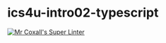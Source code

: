 # ics4u-intro02-typescript

[![Mr Coxall's Super Linter](https://github.com/Rodas-Nega1/ics4u-intro-02-typescript/workflows/Mr%20Coxall's%20Super%20Linter/badge.svg)](https://github.com/Rodas-Nega1/ics4u-intro-02-typescript/actions/)
